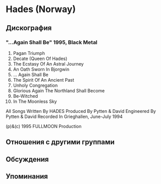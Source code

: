 # Hades (Norway)



## Дискография

### "...Again Shall Be" 1995, Black Metal

1. Pagan Triumph
2. Decate (Queen Of Hades)
3. The Ecstasy Of An Astral Journey
4. An Oath Sworn In Bjorgwin
5. ... Again Shall Be
6. The Spirit Of An Ancient Past
7. Unholy Congregation
8. Glorious Again The Northland Shall Become
9. Be-Witched
10. In The Moonless Sky

All Songs Written By HADES
Produced By Pytten & David
Engineered By Pytten & David
Recorded In Grieghallen, June-July 1994

(p)&(c) 1995 FULLMOON Production


## Отношения с другими группами


## Обсуждения


## Упоминания


